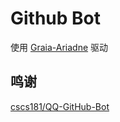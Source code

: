 # Github Bot

使用 [Graia-Ariadne](https://github.com/GraiaProject/Ariadne) 驱动

## 鸣谢

[cscs181/QQ-GitHub-Bot](https://github.com/cscs181/QQ-GitHub-Bot)
